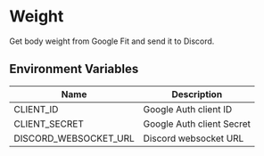 # Weight

Get body weight from Google Fit and send it to Discord.

## Environment Variables

| Name                  | Description               |
| --------------------- | ------------------------- |
| CLIENT_ID             | Google Auth client ID     |
| CLIENT_SECRET         | Google Auth client Secret |
| DISCORD_WEBSOCKET_URL | Discord websocket URL     |
